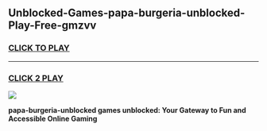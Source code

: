 
## Unblocked-Games-papa-burgeria-unblocked-Play-Free-gmzvv
<h3>
<a href="https://premium76.site?title=papa-burgeria-unblocked&ref=21A">CLICK TO PLAY</a></h3>
<hr>

<h3>
<a href="https://premium76.site?title=papa-burgeria-unblocked&ref=21A">CLICK 2 PLAY</a>
  
</h3>

<a href="https://premium76.site?title=papa-burgeria-unblocked&ref=21A"><img src="https://clearcache.store/games.png"></a>


**papa-burgeria-unblocked games unblocked: Your Gateway to Fun and Accessible Online Gaming**
